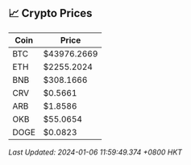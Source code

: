 ## 📈 Crypto Prices

| Coin | Price |
| ---- | ----- |
| BTC | $43976.2669 |
| ETH | $2255.2024 |
| BNB | $308.1666 |
| CRV | $0.5661 |
| ARB | $1.8586 |
| OKB | $55.0654 |
| DOGE | $0.0823 |

_Last Updated: 2024-01-06 11:59:49.374 +0800 HKT_